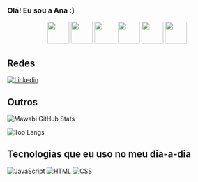 ### Olá! Eu sou a Ana :)

<p align="center">
    <img src="https://media.tenor.com/5d3Q3HlEuvUAAAAi/chicken-run.gif" width="50px">
     <img src="https://media.tenor.com/CKFjEbkeYZAAAAAC/junimo-stardew.gif" width="50px">
      <img src="https://media.tenor.com/EnxOSqEpOzcAAAAC/stardew-valley-stardew.gif" width="50px">
       <img src="https://media.tenor.com/mD0gwJLs_sIAAAAi/xflame.gif" width="50px">
        <img src="https://media.tenor.com/JLAIN7da2PMAAAAC/junimo-stardew.gif" width="50px">
         <img src="https://media.tenor.com/EXLzZ4z1UQYAAAAC/junimo-stardew.gif" width="50px">
</p>

## Redes

[![Linkedin](https://img.shields.io/badge/LinkedIn-0077B5?style=for-the-badge&logo=linkedin&logoColor=white)](https://www.linkedin.com/in/ana-oliveira-ba700128a/)

## Outros

![Mawabi GitHub Stats](https://github-readme-stats.vercel.app/api?username=Jenemebous&show_icons=true&theme=tokyonight)

![Top Langs](https://github-readme-stats.vercel.app/api/top-langs/?username=Jenemebous&layout=compact)

## Tecnologias que eu uso no meu dia-a-dia
<div style="display: inline-block">
        <img alt="JavaScript" src="https://img.shields.io/badge/JavaScript-323330?style=for-the-badge&logo=javascript&logoColor=F7DF1E" />
        <img alt="HTML" src="https://img.shields.io/badge/HTML-239120?style=for-the-badge&logo=html5&logoColor=white" />
        <img alt="CSS" src="https://img.shields.io/badge/CSS-239120?style=for-the-badge&logo=css3&logoColor=white" />
</div>
